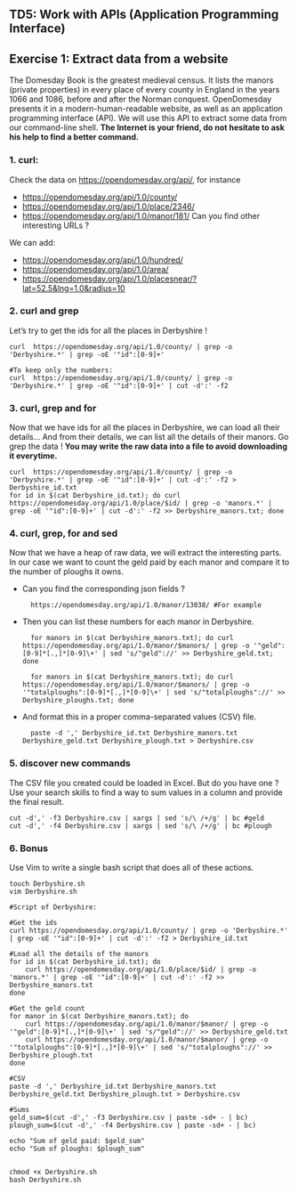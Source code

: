 ## **TD5: Work with APIs (Application Programming Interface)**

## **Exercise 1: Extract data from a website**
The Domesday Book is the greatest medieval census. It lists the manors (private properties) in every place of every county in England in the years 1066 and 1086, before and after the Norman conquest. OpenDomesday presents it in a modern-human-readable website, as well as an application programming interface (API).
We will use this API to extract some data from our command-line shell.
**The Internet is your friend, do not hesitate to ask his help to find a better command.**

### 1. curl:
Check the data on https://opendomesday.org/api/, for instance
- https://opendomesday.org/api/1.0/county/
- https://opendomesday.org/api/1.0/place/2346/
- https://opendomesday.org/api/1.0/manor/181/
Can you find other interesting URLs ?

We can add:
- https://opendomesday.org/api/1.0/hundred/
- https://opendomesday.org/api/1.0/area/
- https://opendomesday.org/api/1.0/placesnear/?lat=52.5&lng=1.0&radius=10

### 2. curl and grep
Let’s try to get the ids for all the places in Derbyshire !

    curl  https://opendomesday.org/api/1.0/county/ | grep -o 'Derbyshire.*' | grep -oE '"id":[0-9]+'

    #To keep only the numbers:
    curl  https://opendomesday.org/api/1.0/county/ | grep -o 'Derbyshire.*' | grep -oE '"id":[0-9]+' | cut -d':' -f2

### 3. curl, grep and for
Now that we have ids for all the places in Derbyshire, we can load all their details...
And from their details, we can list all the details of their manors.
Go grep the data !
**You may write the raw data into a file to avoid downloading it everytime.**

    curl  https://opendomesday.org/api/1.0/county/ | grep -o 'Derbyshire.*' | grep -oE '"id":[0-9]+' | cut -d':' -f2 > Derbyshire_id.txt
    for id in $(cat Derbyshire_id.txt); do curl https://opendomesday.org/api/1.0/place/$id/ | grep -o 'manors.*' | grep -oE '"id":[0-9]+' | cut -d':' -f2 >> Derbyshire_manors.txt; done

### 4. curl, grep, for and sed
Now that we have a heap of raw data, we will extract the interesting parts.
In our case we want to count the geld paid by each manor and compare it to the number of ploughs it owns.
- Can you find the corresponding json fields ?

        https://opendomesday.org/api/1.0/manor/13038/ #For example

- Then you can list these numbers for each manor in Derbyshire.

        for manors in $(cat Derbyshire_manors.txt); do curl https://opendomesday.org/api/1.0/manor/$manors/ | grep -o '"geld":[0-9]*[.,]*[0-9]\+' | sed 's/"geld"://' >> Derbyshire_geld.txt; done

        for manors in $(cat Derbyshire_manors.txt); do curl https://opendomesday.org/api/1.0/manor/$manors/ | grep -o '"totalploughs":[0-9]*[.,]*[0-9]\+' | sed 's/"totalploughs"://' >> Derbyshire_ploughs.txt; done

- And format this in a proper comma-separated values (CSV) file.

        paste -d ',' Derbyshire_id.txt Derbyshire_manors.txt Derbyshire_geld.txt Derbyshire_plough.txt > Derbyshire.csv


### 5. discover new commands
The CSV file you created could be loaded in Excel. But do you have one ?
Use your search skills to find a way to sum values in a column and provide the final result.

    cut -d',' -f3 Derbyshire.csv | xargs | sed 's/\ /+/g' | bc #geld
    cut -d',' -f4 Derbyshire.csv | xargs | sed 's/\ /+/g' | bc #plough

### 6. Bonus
Use Vim to write a single bash script that does all of these actions.

    touch Derbyshire.sh
    vim Derbyshire.sh

    #Script of Derbyshire:

    #Get the ids 
    curl https://opendomesday.org/api/1.0/county/ | grep -o 'Derbyshire.*' | grep -oE '"id":[0-9]+' | cut -d':' -f2 > Derbyshire_id.txt

    #Load all the details of the manors
    for id in $(cat Derbyshire_id.txt); do
        curl https://opendomesday.org/api/1.0/place/$id/ | grep -o 'manors.*' | grep -oE '"id":[0-9]+' | cut -d':' -f2 >> Derbyshire_manors.txt
    done

    #Get the geld count
    for manor in $(cat Derbyshire_manors.txt); do
        curl https://opendomesday.org/api/1.0/manor/$manor/ | grep -o '"geld":[0-9]*[.,]*[0-9]\+' | sed 's/"geld"://' >> Derbyshire_geld.txt
        curl https://opendomesday.org/api/1.0/manor/$manor/ | grep -o '"totalploughs":[0-9]*[.,]*[0-9]\+' | sed 's/"totalploughs"://' >> Derbyshire_plough.txt
    done

    #CSV
    paste -d ',' Derbyshire_id.txt Derbyshire_manors.txt Derbyshire_geld.txt Derbyshire_plough.txt > Derbyshire.csv

    #Sums
    geld_sum=$(cut -d',' -f3 Derbyshire.csv | paste -sd+ - | bc)
    plough_sum=$(cut -d',' -f4 Derbyshire.csv | paste -sd+ - | bc)

    echo "Sum of geld paid: $geld_sum"
    echo "Sum of ploughs: $plough_sum"


    chmod +x Derbyshire.sh
    bash Derbyshire.sh